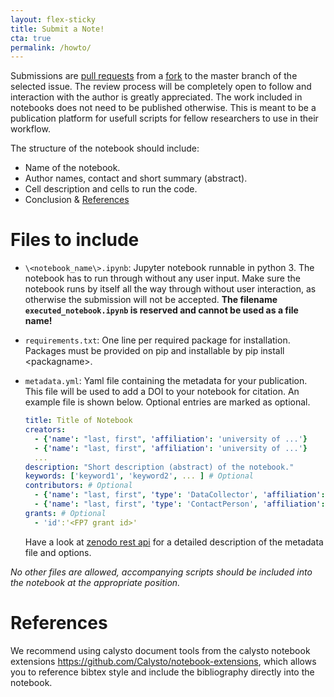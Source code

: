 ```yaml
---
layout: flex-sticky
title: Submit a Note!
cta: true
permalink: /howto/
---
```


Submissions are [pull requests](https://help.github.com/articles/about-pull-requests/) from a [fork](https://guides.github.com/activities/forking/) to the master branch of the selected issue. The review process will be completely open to follow and interaction with the author is greatly appreciated. The work included in notebooks does not need to be published otherwise. This is meant to be a publication platform for usefull scripts for fellow researchers to use in their workflow.

The structure of the notebook should include:

 - Name of the notebook.
 - Author names, contact and short summary (abstract).
 - Cell description and cells to run the code. 
 - Conclusion \& [References](#References)

# Files to include

- `\<notebook_name\>.ipynb`:
  Jupyter notebook runnable in python 3. 
  The notebook has to run through without any user input. 
  Make sure the notebook runs by itself all the way through without user interaction, as otherwise the submission will not be accepted.
  **The filename `executed_notebook.ipynb` is reserved and cannot be used as a file name!**
- `requirements.txt`:
  One line per required package for installation. Packages must be provided on pip and installable by pip install \<packagname\>.
- `metadata.yml`:
  Yaml file containing the metadata for your publication. This file will be used to add a DOI to your notebook for citation. An example file is shown below. Optional entries are marked as optional.
   
  ```yaml
  title: Title of Notebook
  creators:
    - {'name': "last, first", 'affiliation': 'university of ...'}
    - {'name': "last, first", 'affiliation': 'university of ...'}
    ...
  description: "Short description (abstract) of the notebook."
  keywords: ['keyword1', 'keyword2', ... ] # Optional
  contributors: # Optional
    - {'name': "last, first", 'type': 'DataCollector', 'affiliation': 'university of ...'}
    - {'name': "last, first", 'type': 'ContactPerson', 'affiliation': 'university of ...'}
  grants: # Optional
    - 'id':'<FP7 grant id>'
  ```
  Have a look at [zenodo rest api](http://developers.zenodo.org/#restapi-rep-meta) for a detailed description of the metadata file and options.

*No other files are allowed, accompanying scripts should be included into the notebook at the appropriate position.*
  
# References
We recommend using calysto document tools from the calysto notebook extensions https://github.com/Calysto/notebook-extensions, which allows you to reference bibtex style and include the bibliography directly into the notebook. 